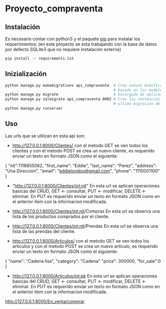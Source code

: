 # Proyecto_compraventa

## Instalación

Es necesario contar con python3 y el paquete [pip](https://pip.pypa.io/en/stable/) para instalar los requerimientos: (en este proyecto se esta trabajando con la base de datos por defecto SQLite3 que no requiere instalación externa)

```bash
pip install -r requirements.txt
```

## Inizialización 

```bash
python manage.py makemigrations api_compraventa  # Crea nuevas modificaciones 
                                                 # basado en los modelos ubicados en api_compraventa.models
python manage.py migrate                         # Encargado de aplicar las migraciones
python manage.py sqlmigrate api_compraventa 0002 # Crea las sentencias SQL para una migración '0002' es la 
                                                 # ultima migracion de api_compraventa.migrations
python manage.py runserver
```
## Uso

Las urls que se utilizan en esta api son:

- http://127.0.0.1:8000/Clientes/ con el metodo GET se ven todos los clientes y con el metodo POST se crea un nuevo cliente, es requerido enviar un texto en formato JSON como el siguiente:

{
    "nit":1118855062,
    "first_name": "Eddie",
    "last_name": "Perez",
    "address": "Una Direccion",
    "email": "eddielondoo@gmail.com",
    "phone": "1110001100"
}

- "http://127.0.0.1:8000/Clientes/<int:nit>" En esta url se aplican operaciones basicas del CRUD, GET <- consultar, PUT <- modificar, DELETE <- eliminar. En PUT es requerido enviar un texto en formato JSON como en el anterior item con la informacion modificada.

- http://127.0.0.1:8000/Clientes/<int:nit>/Compras En esta url se observa una lista de los productos comprados por el cliente.

- http://127.0.0.1:8000/Clientes/<int:nit>/Prendas En esta url se observa una lista de las prendas del cliente.

- http://127.0.0.1:8000/Articulos/ con el metodo GET se ven todos los articulos y con el metodo POST se crea un nuevo articulo, es requerido enviar un texto en formato JSON como el siguiente:

{
    "name": "Cadena lisa",
    "category": "Cadena"
    "price": 300000,
    "for_sale":0
}

- http://127.0.0.1:8000/Articulos/<int:pk> En esta url se aplican operaciones basicas del CRUD, GET <- consultar, PUT <- modificar, DELETE <- eliminar. En PUT es requerido enviar un texto en formato JSON como en el anterior item con la informacion modificada.





http://127.0.0.1:8000/En_venta/comprar
